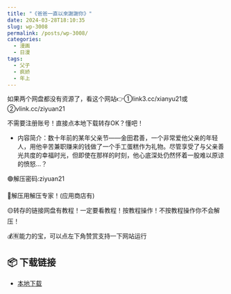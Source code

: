 ```yaml
---
title: "《爸爸一直以來謝謝你》"
date: 2024-03-28T18:10:35
slug: wp-3008
permalink: /posts/wp-3008/
categories:
  - 漫画
  - 日漫
tags:
  - 父子
  - 疯娇
  - 年上
---
```


如果两个网盘都没有资源了，看这个网站👉①link3.cc/xianyu21或②vlink.cc/ziyuan21

不需要注册账号！直接点本地下载转存OK？懂吧！

*   内容简介：数十年前的某年父亲节——金田君善，一个非常爱他父亲的年轻人，用他辛苦兼职赚来的钱做了一个手工蛋糕作为礼物。尽管享受了与父亲善光共度的幸福时光，但即使在那样的时刻，他心底深处仍然怀着一股难以原谅的愤怒…？

🟢解压密码:ziyuan21

🔵解压用解压专家！(应用商店有)

🟡转存的链接网盘有教程！一定要看教程！按教程操作！不按教程操作你不会解压！

💰🈶能力的宝，可以点左下角赞赏支持一下网站运行

## 📦 下载链接
- [本地下载](https://blziyuan21.com/pay-download/3008?key=97f406d377&down_id=0)

